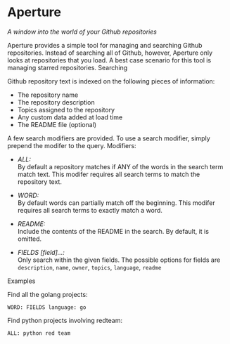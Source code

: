 # Aperture
_A window into the world of your Github repositories_

Aperture provides a simple tool for managing and searching Github repositories. Instead of searching all of Github, however, Aperture only looks at repositories that you load. A best case scenario for this tool is managing starred repositories.
Searching

Github repository text is indexed on the following pieces of information:

* The repository name
* The repository description
* Topics assigned to the repository
* Any custom data added at load time
* The README file (optional)

A few search modifiers are provided. To use a search modifier, simply prepend the modifer to the query. Modifiers:

* _ALL:_  
    By default a repository matches if ANY of the words in the search term match text. This modifer requires all search terms to match the repository text.
    
* _WORD:_  
    By default words can partially match off the beginning. This modifer requires all search terms to exactly match a word.
    
* _README:_  
    Include the contents of the README in the search. By default, it is omitted.

* _FIELDS [field]...:_  
    Only search within the given fields. The possible options for fields are `description`, `name`, `owner`, `topics`, `language`, `readme`

Examples

Find all the golang projects:
```
WORD: FIELDS language: go
```

Find python projects involving redteam:
```
ALL: python red team
```